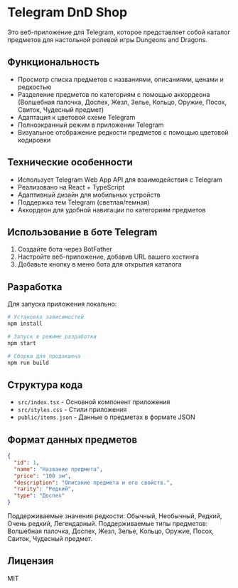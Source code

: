# Telegram DnD Shop

Это веб-приложение для Telegram, которое представляет собой каталог предметов для настольной ролевой игры Dungeons and Dragons.

## Функциональность

- Просмотр списка предметов с названиями, описаниями, ценами и редкостью
- Разделение предметов по категориям с помощью аккордеона (Волшебная палочка, Доспех, Жезл, Зелье, Кольцо, Оружие, Посох, Свиток, Чудесный предмет)
- Адаптация к цветовой схеме Telegram
- Полноэкранный режим в приложении Telegram
- Визуальное отображение редкости предметов с помощью цветовой кодировки

## Технические особенности

- Использует Telegram Web App API для взаимодействия с Telegram
- Реализовано на React + TypeScript
- Адаптивный дизайн для мобильных устройств
- Поддержка тем Telegram (светлая/темная)
- Аккордеон для удобной навигации по категориям предметов

## Использование в боте Telegram

1. Создайте бота через BotFather
2. Настройте веб-приложение, добавив URL вашего хостинга
3. Добавьте кнопку в меню бота для открытия каталога

## Разработка

Для запуска приложения локально:

```bash
# Установка зависимостей
npm install

# Запуск в режиме разработки
npm start

# Сборка для продакшена
npm run build
```

## Структура кода

- `src/index.tsx` - Основной компонент приложения
- `src/styles.css` - Стили приложения
- `public/items.json` - Данные о предметах в формате JSON

## Формат данных предметов

```json
{
  "id": 1,
  "name": "Название предмета",
  "price": "100 зм",
  "description": "Описание предмета и его свойств.",
  "rarity": "Редкий",
  "type": "Доспех"
}
```

Поддерживаемые значения редкости: Обычный, Необычный, Редкий, Очень редкий, Легендарный.
Поддерживаемые типы предметов: Волшебная палочка, Доспех, Жезл, Зелье, Кольцо, Оружие, Посох, Свиток, Чудесный предмет.

## Лицензия

MIT
